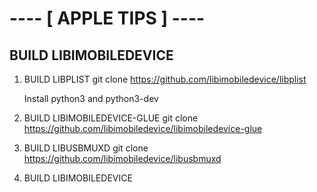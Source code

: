 # ---- [ APPLE TIPS ] ----


## BUILD LIBIMOBILEDEVICE

1. BUILD LIBPLIST
  git clone https://github.com/libimobiledevice/libplist
    
    Install python3 and python3-dev
2. BUILD LIBIMOBILEDEVICE-GLUE
    git clone https://github.com/libimobiledevice/libimobiledevice-glue

2. BUILD LIBUSBMUXD 
    git clone https://github.com/libimobiledevice/libusbmuxd

3. BUILD LIBIMOBILEDEVICE
